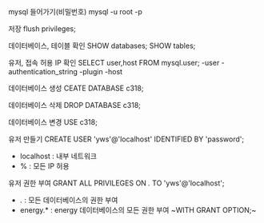mysql 들어가기(비밀번호)
mysql -u root -p

저장
flush privileges;

데이터베이스, 테이블 확인
SHOW databases;
SHOW tables;

유저, 접속 허용 IP 확인
SELECT user,host FROM mysql.user;
-user
-authentication_string
-plugin
-host

데이터베이스 생성
CEATE DATABASE c318;

데이터베이스 삭제
DROP DATABASE c318;

데이터베이스 변경
USE c318;

유저 만들기
CREATE USER 'yws'@'localhost' IDENTIFIED BY 'password';
- localhost : 내부 네트워크
- %         : 모든 IP 허용

유저 권한 부여
GRANT ALL PRIVILEGES ON *.* TO 'yws'@'localhost';
- *.*      : 모든 데이터베이스의 권한 부여
- energy.* : energy 데이터베이스의 모든 권한 부여
~WITH GRANT OPTION;~
